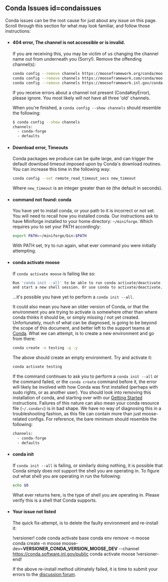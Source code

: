## Conda Issues id=condaissues

Conda issues can be the root cause for just about any issue on this page. Scroll through this
section for what may look familiar, and follow those instructions:

- #### 404 error, The channel is not accessible or is invalid.

  If you are receiving this, you may be victim of us changing the channel name out from underneath
  you (Sorry!). Remove the offending channel(s):

  ```bash
  conda config --remove channels https://mooseframework.org/conda/moose
  conda config --remove channels https://mooseframework.com/conda/moose
  conda config --remove channels https://mooseframework.inl.gov/conda/moose
  ```

  If you receive errors about a channel not present (CondaKeyError), please ignore. You most likely
  will not have all three 'old' channels.

  When you're finished, a `conda config --show channels` should resemble the following:

  ```bash
  $ conda config --show channels
  channels:
    - conda-forge
    - defaults
  ```

- #### Download error, Timeouts

  Conda packages we produce can be quite large, and can trigger the default download timeout imposed
  upon by Conda's download routines. You can increase this time in the following way:

  ```bash
  conda config --set remote_read_timeout_secs new_timeout
  ```

  Where `new_timeout` is an integer greater than `60` (the default in seconds).

- #### command not found: conda

  You have yet to install conda, or your path to it is incorrect or not set. You will need to recall
  how you installed conda. Our instructions ask to have Miniforge installed to your home
  directory: `~/miniforge`. Which requires you to set your PATH accordingly:

  ```bash
  export PATH=~/miniforge/bin:$PATH
  ```

  With PATH set, try to run again, what ever command you were initially attempting.

- #### conda activate moose

  If `conda activate moose` is failing like so:

  ```bash
  Run 'conda init --all' to be able to run conda activate/deactivate
  and start a new shell session. Or use conda to activate/deactivate.
  ```

  ...it's possible you have yet to perform a `conda init --all`.

  It could also mean you have an older version of Conda, or that the environment you are trying to
  activate is somewhere other than where conda thinks it should be, or simply missing / not yet
  created. Unfortunately, much of what can be diagnosed, is going to be beyond the scope of this
  document, and better left to the support teams at
  [Conda](https://docs.conda.io/en/latest/help-support.html). What we can attempt, is to create a
  new environment and go from there:

  ```bash
  conda create -n testing -q -y
  ```

  The above should create an empty environment. Try and activate it:

  ```bash
  conda activate testing
  ```

  If the command continues to ask you to perform a `conda init --all` or the command failed, or the
  `conda create` command before it, the error will likely be involved with how Conda was first
  installed (perhaps with sudo rights, or as another user). You should look into removing this
  installation of conda, and starting over with our
  [Getting Started](getting_started/installation/conda.md) instructions. Failures of this nature can
  also mean your conda resource file (`~/.condarc`) is in bad shape. We have no way of diagnosing
  this in a troubleshooting fashion, as this file can contain more than just moose-related configs.
  For reference, the bare minimum should resemble the following:

  ```bash
  channels:
    - conda-forge
    - defaults
  ```

- #### conda init

  If `conda init --all` is failing, or similarly doing nothing, it is possible that Conda simply
  does not support the shell you are operating in. To figure out what shell you are operating in run
  the following:

  ```bash
  echo $0
  ```

  What ever returns here, is the type of shell you are operating in. Please verify this is a shell
  that Conda supports.

- #### Your issue not listed

  The quick fix-attempt, is to delete the faulty environment and re-install it:

  !versioner! code
  conda activate base
  conda env remove -n moose
  conda create -n moose moose-dev=__VERSIONER_CONDA_VERSION_MOOSE_DEV__ --channel https://conda.software.inl.gov/public
  conda activate moose
  !versioner-end!

  If the above re-install method ultimately failed, it is time to submit your errors to the
  [discussion forum](faq/discussion_forum.md).
